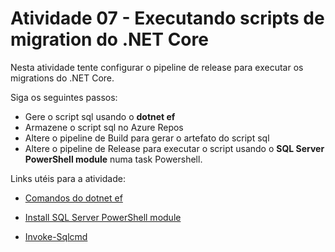 # Atividade 07 - Executando scripts de migration do .NET Core 

Nesta atividade tente configurar o pipeline de release para executar os migrations do .NET Core.

Siga os seguintes passos:
- Gere o script sql usando o **dotnet ef**
- Armazene o script sql no Azure Repos
- Altere o pipeline de Build para gerar o artefato do script sql
- Altere o pipeline de Release para executar o script usando o **SQL Server PowerShell module** numa task Powershell.


Links utéis para a atividade:

- [Comandos do dotnet ef](https://docs.microsoft.com/en-us/ef/core/miscellaneous/cli/dotnet#common-options)

- [Install SQL Server PowerShell module](https://docs.microsoft.com/pt-br/sql/powershell/download-sql-server-ps-module?view=sql-server-2017)

- [Invoke-Sqlcmd](https://docs.microsoft.com/pt-br/powershell/module/sqlserver/Invoke-Sqlcmd?view=sqlserver-ps)
